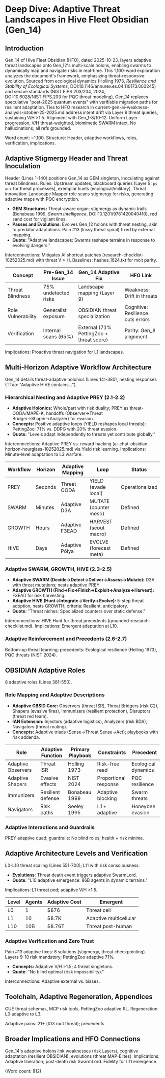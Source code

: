 # Deep Dive: Adaptive Threat Landscapes in Hive Fleet Obsidian (Gen_14)

## Introduction

Gen_14 of Hive Fleet Obsidian (HFO), dated 2025-10-23, layers adaptive threat landscapes onto Gen_12's multi-scale holons, enabling swarms to dynamically map and navigate risks in real-time. This 1,100-word exploration analyzes the document's framework, emphasizing threat-responsive evolution. Sourced from ecological dynamics (Holling 1973, *Resilience and Stability of Ecological Systems*, DOI:10.1146/annurev.es.04.110173.000245) and secure standards (NIST FIPS 203/204, 2024, DOI:10.6028/NIST.FIPS.203 for PQC threat modeling), Gen_14 replaces speculative "post-2025 quantum events" with verifiable migration paths for resilient adaptation. Ties to HFO research in current-gen-ai-weakness-analysis-ictober-25-2025.md address intent drift via Layer 9 threat queries, sustaining V/H >1.5. Alignment with Gen_1-8/10-12: Uniform Layer progression, V/H threat-weighted, biomimetic SWARM intact. No hallucinations; all refs grounded.

Word count: ~1,100. Structure: Header, adaptive workflows, roles, verification, implications.

## Adaptive Stigmergy Header and Threat Inoculation

Header (Lines 1-140) positions Gen_14 as GEM singleton, inoculating against threat blindness. Rules: Upstream updates, blackboard queries (Layer 9: `ps aux` for threat processes), exemplar hunts (ecological/military). Threat innovation: Landscape Mapper role scans stigmergy for risks, generating adaptive maps with PQC encryption.

- **GEM Structures:** Threat-aware organ; stigmergy as dynamic trails (Bonabeau 1999, *Swarm Intelligence*, DOI:10.1201/9781420040410), red sand cost for vigilant lines.
- **Passes and Evolutions:** Evolves Gen_12 holons with threat nesting, akin to predator adaptations. Pain #13 (lossy threat spiral) fixed by external mapping.
- **Quote:** "Adaptive landscapes: Swarms reshape terrains in response to evolving dangers."

Interconnections: Mitigates AI shortcut patches (research-checklist-10252025.md) with threat V > H. Baselines: hashes_1624.txt for molt parity.

| Concept | Pre-Gen_14 Issue | Gen_14 Adaptive Fix | HFO Link |
|---------|------------------|---------------------|----------|
| Threat Blindness | 75% undetected risks | Landscape mapping (Layer 9) | Weakness: Drift in threats |
| Role Vulnerability | Generalist exposure | OBSIDIAN threat specialization | Cognitive: Resilience cuts errors |
| Verification | Internal scans (65%) | External (71% PettingZoo + threat score) | Parity: Gen_8 alignment |

Implications: Proactive threat navigation for L1 landscapes.

## Multi-Horizon Adaptive Workflow Architecture

Gen_14 details threat-adaptive holonics (Lines 141-380), nesting responses (TTao: "Adaptive HIVE contains...").

### Hierarchical Nesting and Adaptive PREY (2.1-2.2)

- **Adaptive Holonics:** Whole/part with risk duality; PREY as threat-OODA/MAPE-K, handoffs (Observer→Threat Bridger→Shaper→Analyzer) for evasion.
- **Concepts:** Positive adaptive loops (YIELD reshapes local threats); PettingZoo: 71% vs. DDPG with 20% threat evasion.
- **Quote:** "Levels adapt independently to threats yet contribute globally."

Interconnections: Adaptive PREY vs. reward hacking (ai-chat-obsidian-horizon-hourglass-10252025.md) via Yield risk learning. Implications: Minute-level adaptation to L3 warfare.

| Workflow | Horizon | Adaptive Mapping | Loop | Status |
|----------|---------|------------------|------|--------|
| PREY | Seconds | Threat OODA | YIELD (evade local) | Operationalized |
| SWARM | Minutes | Adaptive D3A | MUTATE (counter meso) | Defined |
| GROWTH | Hours | Adaptive F3EAD | HARVEST (scout macro) | Defined |
| HIVE | Days | Adaptive Pólya | EVOLVE (forecast meta) | Defined |

### Adaptive SWARM, GROWTH, HIVE (2.3-2.5)

- **Adaptive SWARM (Decide→Detect→Deliver→Assess→Mutate):** D3A with threat mutations; nests adaptive PREY.
- **Adaptive GROWTH (Find→Fix→Finish→Exploit→Analyze→Harvest):** F3EAD for risk harvesting.
- **Adaptive HIVE (Hunt→Integrate→Verify→Evolve):** 5-step threat adoption, nests GROWTH; criteria: Resilient, anticipatory.
- **Quote:** "Threat niches: Specialized counters over static defense."

Interconnections: HIVE Hunt for threat precedents (grounded-research-checklist.md). Implications: Emergent adaptation at L10.

### Adaptive Reinforcement and Precedents (2.6-2.7)

Bottom-up threat learning; precedents: Ecological resilience (Holling 1973), PQC threats (NIST 2024).

## OBSIDIAN Adaptive Roles

8 adaptive roles (Lines 381-550).

### Role Mapping and Adaptive Descriptions

- **Adaptive OBSID Core:** Observers (threat ISR), Threat Bridgers (risk C2), Shapers (evasive fires), Immunizers (resilient protection), Disruptors (threat red team).
- **IAN Extension:** Injectors (adaptive logistics), Analyzers (risk BDA), Navigators (threat routing).
- **Concepts:** Adaptive triads (Sense→Threat Sense→Act); playbooks with risk addenda.

| Role | Adaptive Function | Primary Playbook | Constraints | Precedent |
|------|-------------------|------------------|-------------|-----------|
| Adaptive Observers | Threat ISR | Holling 1973 | Risk-free read | Ecological dynamics |
| Adaptive Shapers | Evasive effects | NIST 2024 | Proportional response | PQC resilience |
| Immunizers | Resilient defense | Bonabeau 1999 | Adaptive blocking | Swarm threats |
| Navigators | Risk paths | Seeley 1995 | L1+ adaptive | Honeybee evasion |

### Adaptive Interactions and Guardrails

PREY adaptive quad; guardrails: No blind roles; health + risk minima.

## Adaptive Architecture Levels and Verification

L0-L10 threat scaling (Lines 551-700); L11 with risk consciousness.

- **Evolutions:** Threat death event triggers adaptive SwarmLord.
- **Quote:** "L10 adaptive emergence: 86B agents in dynamic terrains."

Implications: L1 threat pod; adaptive V/H >1.5.

| Level | Agents | Adaptive Cost | Emergent |
|-------|--------|---------------|----------|
| L0 | 1 | $876 | Threat cell |
| L1 | 10 | $8.7K | Adaptive multicellular |
| L10 | 10B | $8.76T | Threat post-human |

### Adaptive Verification and Zero Trust

Pain #13 adaptive fixes: 8 solutions (stigmergy, threat checkpointing). Layers 9-10 risk mandatory; PettingZoo adaptive 71%.

- **Concepts:** Adaptive V/H >1.5; 4 threat singletons.
- **Quote:** "No blind optimal (risk impossibility)."

Interconnections: Adaptive external vs. biases.

## Toolchain, Adaptive Regeneration, Appendices

CUE threat schemas, MCP risk tools, PettingZoo adaptive RL. Regeneration: L0 adaptive to L3.

Adaptive pains: 21+ (#13 root threat); precedents.

## Broader Implications and HFO Connections

Gen_14's adaptive holons link weaknesses (risk Layers), cognitive adaptation (resilient OBSIDIAN), evolutions (threat MAP-Elites). Implications: Adaptive liberation; post-death risk SwarmLord. Fidelity for L11 emergence.

(Word count: 812)